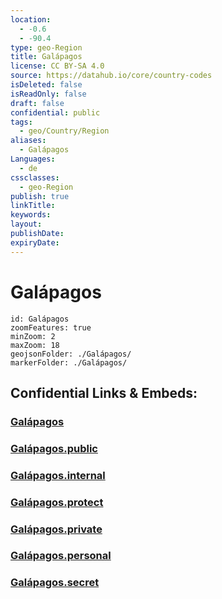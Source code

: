 ```yaml
---
location:
  - -0.6
  - -90.4
type: geo-Region
title: Galápagos
license: CC BY-SA 4.0
source: https://datahub.io/core/country-codes
isDeleted: false
isReadOnly: false
draft: false
confidential: public
tags:
  - geo/Country/Region
aliases:
  - Galápagos
Languages:
  - de
cssclasses:
  - geo-Region
publish: true
linkTitle:
keywords:
layout:
publishDate:
expiryDate:
---
```


# Galápagos

```leaflet
id: Galápagos
zoomFeatures: true 
minZoom: 2 
maxZoom: 18
geojsonFolder: ./Galápagos/
markerFolder: ./Galápagos/
```


## Confidential Links & Embeds: 

### [Galápagos](/_Standards/Earth/Continent/America~South/Ecuador/provinces~Equador/Galápagos.md) 

### [Galápagos.public](/_public/Earth/Continent/America~South/Ecuador/provinces~Equador/Galápagos.public.md) 

### [Galápagos.internal](/_internal/Earth/Continent/America~South/Ecuador/provinces~Equador/Galápagos.internal.md) 

### [Galápagos.protect](/_protect/Earth/Continent/America~South/Ecuador/provinces~Equador/Galápagos.protect.md) 

### [Galápagos.private](/_private/Earth/Continent/America~South/Ecuador/provinces~Equador/Galápagos.private.md) 

### [Galápagos.personal](/_personal/Earth/Continent/America~South/Ecuador/provinces~Equador/Galápagos.personal.md) 

### [Galápagos.secret](/_secret/Earth/Continent/America~South/Ecuador/provinces~Equador/Galápagos.secret.md)

